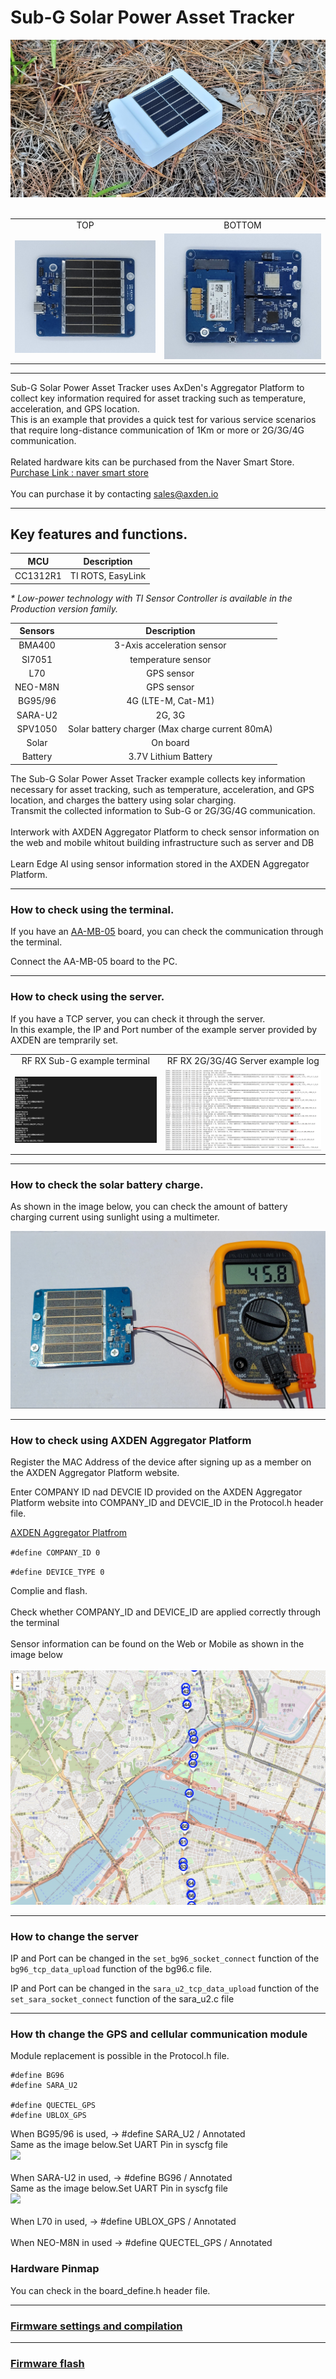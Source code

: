 # Sub-G Solar Power Asset Tracker
<div align="center">
<img src="./asset/main_image.png">
</div>
<br>
<table>
<tr>
<tr align="center">
  <td>TOP</td>
  <td>BOTTOM</td>
</tr>
  <tr align="center">
    <td><img src="./asset/Asset_tracker_PCB_TOP_FLAT.jpeg"></td>
    <td><img src="./asset/Asset_tracker_PCB_BTM_FLAT.jpeg"></td>
  </tr>
</table>

-------------------------

Sub-G Solar Power Asset Tracker uses AxDen's Aggregator Platform to collect key information required for asset tracking such as temperature, acceleration, and GPS location.
<br>
This is an example that provides a quick test for various service scenarios that require long-distance communication of 1Km or more or 2G/3G/4G communication.
<br>
<br>
Related hardware kits can be purchased from the Naver Smart Store.
<br>
[Purchase Link : naver smart store](https://smartstore.naver.com/axden)
<br>
<br>
You can purchase it by contacting sales@axden.io
<br>

-------------------------

## Key features and functions.

MCU | Description
:-------------------------:|:-------------------------:
CC1312R1 | TI ROTS, EasyLink

*\* Low-power technology with TI Sensor Controller is available in the Production version family.*

Sensors | Description
:-------------------------:|:-------------------------:
BMA400 | 3-Axis acceleration sensor
SI7051 | temperature sensor
L70 | GPS sensor
NEO-M8N | GPS sensor
BG95/96 | 4G (LTE-M, Cat-M1)
SARA-U2 | 2G, 3G
SPV1050 | Solar battery charger (Max charge current 80mA)
Solar | On board
Battery | 3.7V Lithium Battery

The Sub-G Solar Power Asset Tracker example collects key information necessary for asset tracking, such as temperature, acceleration, and GPS location, and charges the battery using solar charging.
<br>
Transmit the collected information to Sub-G or 2G/3G/4G communication.
<br>
<br>
Interwork with AXDEN Aggregator Platform to check sensor information on the web and mobile whitout building infrastructure such as server and DB
<br>
<br>
Learn Edge AI using sensor information stored in the AXDEN Aggregator Platform.
<br>

-------------------------

### How to check using the terminal.

If you have an [AA-MB-05](http://www.axden.io/module_products/) board, you can check the communication through the terminal.
<br>

Connect the AA-MB-05 board to the PC.
<br>

-------------------------

### How to check using the server.

If you have a TCP server, you can check it through the server.
<br>
In this example, the IP and Port number of the example server provided by AXDEN are temprarily set.
<table>
  <tr align="center">
    <td>RF RX Sub-G example terminal</td>
    <td>RF RX 2G/3G/4G Server example log</td>
  </tr>
  <tr align="center">
    <td><img src="./asset/RX_Sub_G.png"></td>
    <td><img src="./asset/Server_Log.png"></td>
  </tr>
</table>

-------------------------

### How to check the solar battery charge.

As shown in the image below, you can check the amount of battery charging current using sunlight using a multimeter.

<img src="./asset/CharCurrent.png">

-------------------------

### How to check using AXDEN Aggregator Platform

Register the MAC Address of the device after signing up as a member on the AXDEN Aggregator Platform website.
<br>

Enter COMPANY ID nad DEVCIE ID provided on the AXDEN Aggregator Platform website into COMPANY_ID and DEVCIE_ID in the Protocol.h header file.
<br>

[AXDEN Aggregator Platfrom](http://project.axden.io/)
<br>

`#define COMPANY_ID 0`
<br>

`#define DEVICE_TYPE 0`
<br>

Complie and flash.
<br>
<br>
Check whether COMPANY_ID and DEVICE_ID are applied correctly through the terminal
<br>
<br>
Sensor information can be found on the Web or Mobile as shown in the image below
<br>
<br>
<img src="./asset/GPS_Log.png">

-------------------------

### How to change the server

IP and Port can be changed in the `set_bg96_socket_connect` function of the `bg96_tcp_data_upload` function of the bg96.c file.
<br>

IP and Port can be changed in the `sara_u2_tcp_data_upload` function of the `set_sara_socket_connect` function of the sara_u2.c file
<br>

-------------------------

### How th change the GPS and cellular communication module

Module replacement is possible in the Protocol.h file.
<br>
```
#define BG96
#define SARA_U2

#define QUECTEL_GPS
#define UBLOX_GPS
````
When BG95/96 is used, -> #define SARA_U2 / Annotated
<br>
Same as the image below.Set UART Pin in syscfg file
<br>
<img src="./asset/BG96_UART_Setup.png">
<br>
<br>
When SARA-U2 in used, -> #define BG96 / Annotated
<br>
Same as the image below.Set UART Pin in syscfg file
<br>
<img src="./asset/SARA_U2_UART_Setup.png">
<br>
<br>
When L70 in used, -> #define UBLOX_GPS / Annotated
<br>
<br>
When NEO-M8N in used -> #define QUECTEL_GPS / Annotated

### Hardware Pinmap
You can check in the board_define.h header file.

----

### [Firmware settings and compilation](https://github.com/AxDen-Dev/CC1312R1_Ping_Pong_example_gcc)

----

### [Firmware flash](https://github.com/AxDen-Dev/CC1312R1_Ping_Pong_example_gcc)

